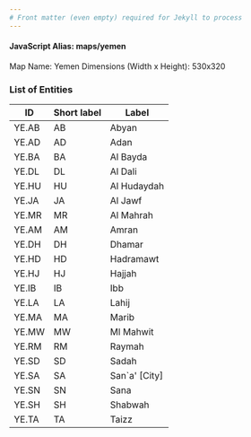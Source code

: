 ```yaml
---
# Front matter (even empty) required for Jekyll to process
---
```


#### JavaScript Alias: maps/yemen

Map Name: Yemen
Dimensions (Width x Height): 530x320





### List of Entities

ID | Short label | Label
---|---|---|
YE.AB|AB|Abyan
YE.AD|AD|Adan
YE.BA|BA|Al Bayda
YE.DL|DL|Al Dali
YE.HU|HU|Al Hudaydah
YE.JA|JA|Al Jawf
YE.MR|MR|Al Mahrah
YE.AM|AM|Amran
YE.DH|DH|Dhamar
YE.HD|HD|Hadramawt
YE.HJ|HJ|Hajjah
YE.IB|IB|Ibb
YE.LA|LA|Lahij
YE.MA|MA|Marib
YE.MW|MW|Ml Mahwit
YE.RM|RM|Raymah
YE.SD|SD|Sadah
YE.SA|SA|San`a' [City]
YE.SN|SN|Sana
YE.SH|SH|Shabwah
YE.TA|TA|Taizz


